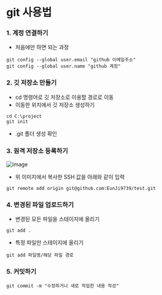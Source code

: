 # git 사용법

### 1. 계정 연결하기

* 처음에만 하면 되는 과정
```  
git config --global user.email "github 이메일주소"
git config --global user.name "github 계정"
```

### 2. 깃 저장소 만들기
* cd 명령어로 깃 저장소로 이용할 경로로 이동
* 이동한 위치에서 깃 저장소 생성하기
```
cd C:\project
git init
```
* .git 폴더 생성 확인

### 3. 원격 저장소 등록하기
![image](https://github.com/EunJi9739/boot2/assets/133085347/7656a3d2-112b-4448-9f66-737fcd134dfc)
* 위 이미지에서 복사한 SSH 값을 아래와 같이 입력
```
git remote add origin git@github.com:EunJi9739/test.git
```

### 4. 변경된 파일 업로드하기
* 변경된 모든 파일을 스테이지에 올리기
```
git add .
```

* 특정 파일만 스테이지에 올리기
```
git add 파일명/해당 파일 경로
```

### 5. 커밋하기
```
git commit -m "수정하거나 새로 작업한 내용 작성"
```
